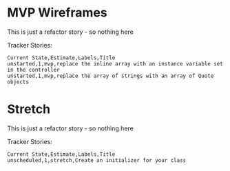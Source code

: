 # MVP Wireframes

This is just a refactor story - so nothing here

Tracker Stories:
```
Current State,Estimate,Labels,Title
unstarted,1,mvp,replace the inline array with an instance variable set in the controller
unstarted,1,mvp,replace the array of strings with an array of Quote objects
```

# Stretch

This is just a refactor story - so nothing here

Tracker Stories:
```
Current State,Estimate,Labels,Title
unscheduled,1,stretch,Create an initializer for your class
```
